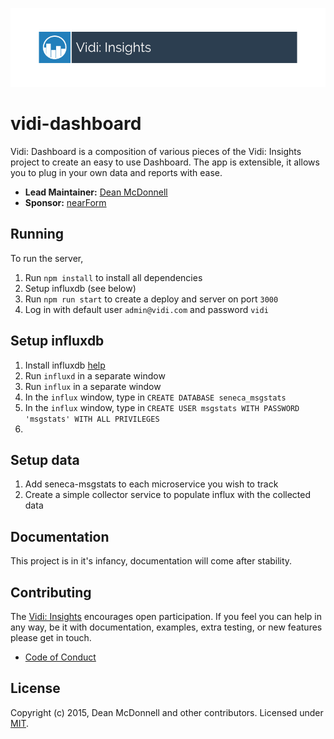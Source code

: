 ![logo][]

# vidi-dashboard
Vidi: Dashboard is a composition of various pieces of the Vidi: Insights project to create an easy to use
Dashboard. The app is extensible, it allows you to plug in your own data and reports with ease.

- __Lead Maintainer:__ [Dean McDonnell][lead]
- __Sponsor:__ [nearForm][]

## Running
To run the server,

1. Run `npm install` to install all dependencies
2. Setup influxdb (see below)
3. Run `npm run start` to create a deploy and server on port `3000`
4. Log in with default user `admin@vidi.com` and password `vidi`

## Setup influxdb
1. Install influxdb [help](https://influxdb.com/docs/v0.9/introduction/installation.html)
2. Run `influxd` in a separate window
3. Run `influx` in a separate window
4. In the `influx` window, type in `CREATE DATABASE seneca_msgstats`
5. In the `influx` window, type in `CREATE USER msgstats WITH PASSWORD 'msgstats' WITH ALL PRIVILEGES`
6. 

## Setup data
1. Add seneca-msgstats to each microservice you wish to track
2. Create a simple collector service to populate influx with the collected data


## Documentation

 This project is in it's infancy, documentation will come after stability.

## Contributing
The [Vidi: Insights][] encourages open participation. If you feel you can help in any way, be it with
documentation, examples, extra testing, or new features please get in touch.

- [Code of Conduct]

## License
Copyright (c) 2015, Dean McDonnell and other contributors.
Licensed under [MIT][].


[MIT]: ./LICENSE
[Code of Conduct]: https://github.com/nearform/vidi-contrib/docs/code_of_conduct.md
[Vidi: Insights]: https://github.com/nearform/vidi-contrib
[logo]: ./assets/vidi-logo.png
[lead]: https://github.com/mcdonnelldean
[nearForm]: http://www.nearform.com/
[NodeZoo]: http://www.nodezoo.com/
